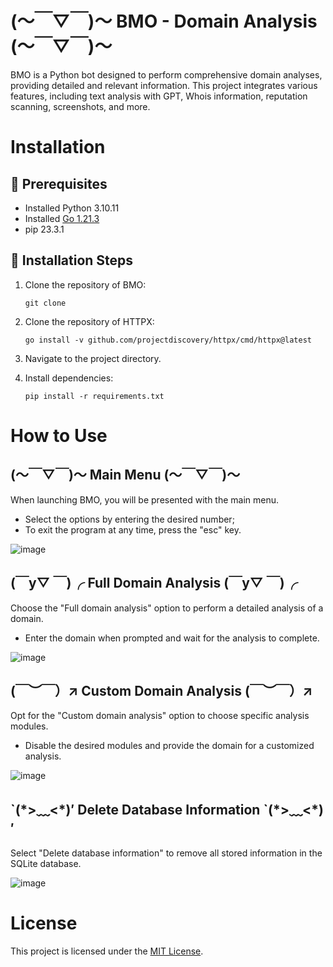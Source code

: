 # (～￣▽￣)～ BMO - Domain Analysis   (～￣▽￣)～ 

BMO is a Python bot designed to perform comprehensive domain analyses, providing detailed and relevant information. This project integrates various features, including text analysis with GPT, Whois information, reputation scanning, screenshots, and more.

# Installation
## 📄 Prerequisites

- Installed Python 3.10.11
- Installed [Go 1.21.3](https://go.dev/doc/install)
- pip 23.3.1

## 🚩 Installation Steps

1. Clone the repository of BMO:

       git clone
   
2. Clone the repository of HTTPX:
   
       go install -v github.com/projectdiscovery/httpx/cmd/httpx@latest

3. Navigate to the project directory.
4. Install dependencies:

       pip install -r requirements.txt

# How to Use

## (～￣▽￣)～ Main Menu (～￣▽￣)～

When launching BMO, you will be presented with the main menu. 

- Select the options by entering the desired number;
- To exit the program at any time, press the "esc" key.

![image](https://github.com/Pedro-Alvess/Bot_domain_lookup/assets/63027653/d02328e4-18d4-49ce-81a4-08bf42da5bdd)

## (￣y▽ ￣)╭ Full Domain Analysis (￣y▽ ￣)╭

Choose the "Full domain analysis" option to perform a detailed analysis of a domain. 

- Enter the domain when prompted and wait for the analysis to complete.

![image](https://github.com/Pedro-Alvess/Bot_domain_lookup/assets/63027653/91cabca9-5a66-43d6-8567-9767e10ad4f5)


## (￣︶￣）↗ Custom Domain Analysis (￣︶￣）↗

Opt for the "Custom domain analysis" option to choose specific analysis modules. 

- Disable the desired modules and provide the domain for a customized analysis.

![image](https://github.com/Pedro-Alvess/Bot_domain_lookup/assets/63027653/c73e5765-cd9e-4a28-acae-0ab7453b9c0d)


##  \`(\*>﹏<\*)′ Delete Database Information  `(\*>﹏<\*)′　

Select "Delete database information" to remove all stored information in the SQLite database.

![image](https://github.com/Pedro-Alvess/Bot_domain_lookup/assets/63027653/d3516d18-8c96-4cff-80c1-d45bcc8ea2fd)

# License

This project is licensed under the [MIT License](LICENSE).









